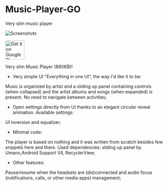 # Music-Player-GO
Very slim music player

![Screenshots](https://lh4.googleusercontent.com/t_luKUy0oh7iVF2fwT_NZReyklk-UbAj0Q5wdaCW5FlNIrfJV_xol7lDzyl9iJBpz8pYJWez-ArhUPP8rpCWBQ=w1366-h637-rw)

<a href="https://play.google.com/apps/testing/com.iven.musicplayergo" target="_blank">
  <img alt="Get it on Google Play"
       src="https://play.google.com/intl/en_us/badges/images/generic/en-play-badge.png" height="60"/>
</a>


Very slim Music Player (860KB)!

- Very simple UI "Everything in one UI", the way I'd like it to be:

Music is organized by artist and a sliding up panel containing controls (when collapsed) and the artist albums and songs (when expanded) is present.  No need to navigate between activities;

-  Open settings directly from UI thanks to an elegant circular reveal animation. Available settings: 

UI inversion and equalizer;

- Minimal code:

The player is based on nothing and it was written from scratch besides few snippets here and there. Used dependencies: sliding up panel by Umano,Android Support V4, RecyclerView;

- Other features: 

Pause/resume when the headsets are (dis)connected and audio focus (notifications, calls, or other media apps) management;
